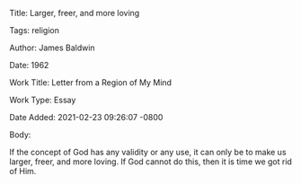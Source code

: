 Title:  Larger, freer, and more loving

Tags:   religion

Author: James Baldwin

Date:   1962

Work Title: Letter from a Region of My Mind

Work Type: Essay

Date Added: 2021-02-23 09:26:07 -0800

Body: 

If the concept of God has any validity or any use, it can only be to make us larger, freer, and more loving. If God cannot do this, then it is time we got rid of Him.

